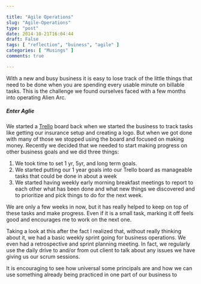 ```yaml
---

title: "Agile Operations"
slug: "Agile-Operations"
type: "post"
date: 2014-10-21T16:04:44
draft: False
tags: [ "reflection", "buiness", "agile" ]
categories: [ "Musings" ]
comments: true

---
```


<p>With a new and busy business it is easy to lose track of the little things that need to be done when you are spending every usable minute on billable tasks. This is the challenge we found ourselves faced with a few months into operating Alien Arc.</p>  <h5>Enter Aglie</h5>  <p>We started a <a href="http://www.Trello.com" target="_blank">Trello</a> board back when we started the business to track tasks like getting our insurance setup and creating a logo. But when we got done with many of those we stopped using the board and focused on making money. Recently we decided that we needed to start making progress on other business goals and we did three things: </p>  <ol>   <li>We took time to set 1 yr, 5yr, and long term goals. </li>    <li>We started putting our 1 year goals into our Trello board as manageable tasks that could be done in about a week </li>    <li>We started having weekly early morning breakfast meetings to report to each other what has been done and what new things we discovered and to prioritize and pick things to do for the next week. </li> </ol>  <p>We are only a few weeks in now, but it has really helped to keep on top of these tasks and make progress. Even if it is a small task, marking it off feels good and encourages me to work on the next one.</p>  <p>Taking a look at this after the fact I realized that, without really thinking about it, we had a basic weekly sprint going for business operations. We even had a retrospective and sprint planning meeting. In fact, we regularly use the daily drive to and/or from out client to talk about any issues we have giving us our scrum sessions.</p>  <p>It is encouraging to see how universal some principals are and how we can use something already being practiced in one part of our business to </p>
